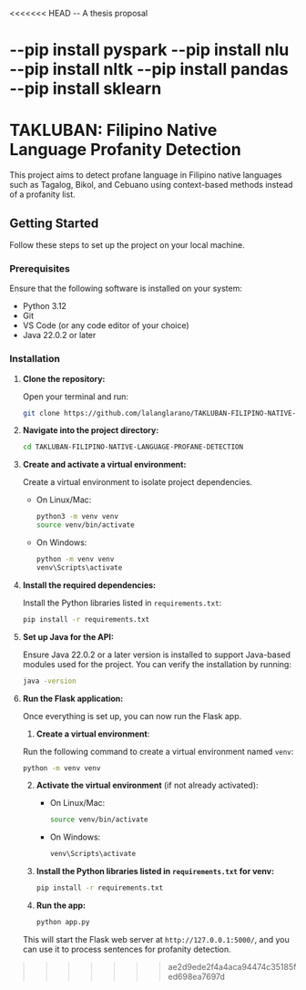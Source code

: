 <<<<<<< HEAD
-- A thesis proposal

--pip install pyspark
--pip install nlu
--pip install nltk
--pip install pandas
--pip install sklearn
=======
# TAKLUBAN: Filipino Native Language Profanity Detection

This project aims to detect profane language in Filipino native languages such as Tagalog, Bikol, and Cebuano using context-based methods instead of a profanity list.

## Getting Started

Follow these steps to set up the project on your local machine.

### Prerequisites

Ensure that the following software is installed on your system:

- Python 3.12
- Git
- VS Code (or any code editor of your choice)
- Java 22.0.2 or later

### Installation

1. **Clone the repository:**

   Open your terminal and run:

   ```bash
   git clone https://github.com/lalanglarano/TAKLUBAN-FILIPINO-NATIVE-LANGUAGE-PROFANE-DETECTION.git
   ```

2. **Navigate into the project directory:**

   ```bash
   cd TAKLUBAN-FILIPINO-NATIVE-LANGUAGE-PROFANE-DETECTION
   ```

3. **Create and activate a virtual environment:**

   Create a virtual environment to isolate project dependencies.

   - On Linux/Mac:
     ```bash
     python3 -m venv venv
     source venv/bin/activate
     ```

   - On Windows:
     ```bash
     python -m venv venv
     venv\Scripts\activate
     ```

4. **Install the required dependencies:**

   Install the Python libraries listed in `requirements.txt`:

   ```bash
   pip install -r requirements.txt
   ```

5. **Set up Java for the API:**

   Ensure Java 22.0.2 or a later version is installed to support Java-based modules used for the project. You can verify the installation by running:

   ```bash
   java -version
   ```

6. **Run the Flask application:**

   Once everything is set up, you can now run the Flask app.

   1. **Create a virtual environment**:

   Run the following command to create a virtual environment named `venv`:

   ```bash
   python -m venv venv
   ```

   2. **Activate the virtual environment** (if not already activated):
   
      - On Linux/Mac:
        ```bash
        source venv/bin/activate
        ```

      - On Windows:
        ```bash
        venv\Scripts\activate
        ```

   3. **Install the Python libraries listed in `requirements.txt` for venv:**
         ```bash
         pip install -r requirements.txt
         ```

   4. **Run the app:**
   
      ```bash
      python app.py
      ```

   This will start the Flask web server at `http://127.0.0.1:5000/`, and you can use it to process sentences for profanity detection.
>>>>>>> ae2d9ede2f4a4aca94474c35185fed698ea7697d
